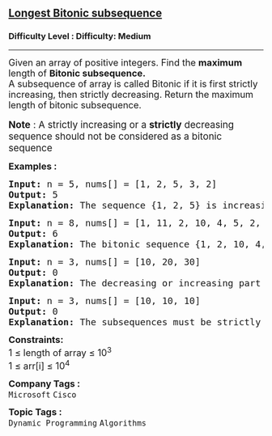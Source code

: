 <h2><a href="https://www.geeksforgeeks.org/problems/longest-bitonic-subsequence0824/1">Longest Bitonic subsequence</a></h2><h3>Difficulty Level : Difficulty: Medium</h3><hr><div class="problems_problem_content__Xm_eO" bis_skin_checked="1"><p><span style="font-size: 18px;">Given an array of positive integers. Find&nbsp;the <strong>maximum</strong> length of <strong>Bitonic subsequence.&nbsp;</strong><br>A subsequence of array is called Bitonic if it is first strictly increasing, then strictly decreasing. R</span><span style="font-size: 18px;">eturn the maximum length of bitonic subsequence.</span><br>&nbsp;<br><span style="font-size: 14pt;"><strong>Note</strong> : A strictly increasing or a <strong>strictly</strong> decreasing sequence should not be considered as a bitonic sequence</span></p>
<p><span style="font-size: 18px;"><strong>Examples :</strong></span></p>
<pre><span style="font-size: 18px;"><strong>Input: </strong>n = 5, nums[] = [1, 2, 5, 3, 2]
<strong>Output: </strong>5
<strong>Explanation: </strong>The sequence {1, 2, 5} is increasing and the sequence {3, 2} is decreasing so merging both we will get length 5.
</span></pre>
<pre><span style="font-size: 18px;"><strong>Input: </strong>n = 8, nums[] = [1, 11, 2, 10, 4, 5, 2, 1]
<strong>Output: </strong>6
<strong>Explanation: </strong>The bitonic sequence {1, 2, 10, 4, 2, 1} has length 6.</span></pre>
<pre><span style="font-size: 18px;"><strong>Input: </strong>n = 3, nums[] = [10, 20, 30]
<strong>Output: </strong>0
<strong>Explanation: </strong>The decreasing or increasing part cannot be empty</span></pre>
<pre><span style="font-size: 18px;"><strong>Input: </strong>n = 3, nums[] = [10, 10, 10]
<strong>Output: </strong>0
<strong>Explanation: </strong>The subsequences must be strictly increasing or decreasing</span>
</pre>
<p><span style="font-size: 18px;"><strong>Constraints:</strong><br>1 ≤&nbsp;length of array ≤ 10<sup>3</sup><br>1 ≤ arr[i] ≤ 10<sup>4</sup></span></p></div><p><span style=font-size:18px><strong>Company Tags : </strong><br><code>Microsoft</code>&nbsp;<code>Cisco</code>&nbsp;<br><p><span style=font-size:18px><strong>Topic Tags : </strong><br><code>Dynamic Programming</code>&nbsp;<code>Algorithms</code>&nbsp;